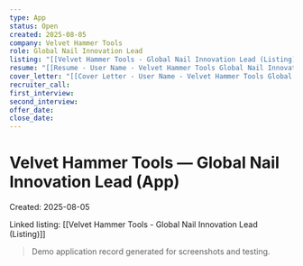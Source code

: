 ```yaml
---
type: App
status: Open
created: 2025-08-05
company: Velvet Hammer Tools
role: Global Nail Innovation Lead
listing: "[[Velvet Hammer Tools - Global Nail Innovation Lead (Listing)]]"
resume: "[[Resume - User Name - Velvet Hammer Tools Global Nail Innovation Lead.pdf]]"
cover_letter: "[[Cover Letter - User Name - Velvet Hammer Tools Global Nail Innovation Lead.pdf]]"
recruiter_call:
first_interview:
second_interview:
offer_date:
close_date:
---
```

# Velvet Hammer Tools — Global Nail Innovation Lead (App)

Created: 2025-08-05

Linked listing: [[Velvet Hammer Tools - Global Nail Innovation Lead (Listing)]]

> Demo application record generated for screenshots and testing.
